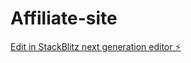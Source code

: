 # Affiliate-site

[Edit in StackBlitz next generation editor ⚡️](https://stackblitz.com/~/github.com/santiolano7/Affiliate-site)